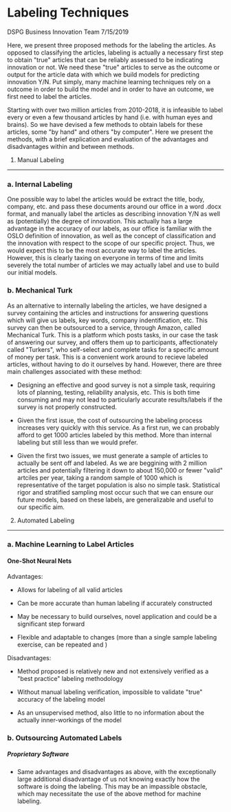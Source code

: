 Labeling Techniques
================
DSPG Business Innovation Team
7/15/2019

Here, we present three proposed methods for the labeling the articles. As opposed to classifying the articles, labeling is actually a necessary first step to obtain "true" articles that can be reliably assessed to be indicating innovation or not. We need these "true" articles to serve as the outcome or output for the article data with which we build models for predicting innovation Y/N. Put simply, many machine learning techniques rely on a outcome in order to build the model and in order to have an outcome, we first need to label the articles.

Starting with over two million articles from 2010-2018, it is infeasible to label every or even a few thousand articles by hand (i.e. with human eyes and brains). So we have devised a few methods to obtain labels for these articles, some "by hand" and others "by computer". Here we present the methods, with a brief explication and evaluation of the advantages and disadvantages within and between methods.

1. Manual Labeling
------------------

### a. Internal Labeling

One possible way to label the articles would be extract the title, body, company, etc. and pass these documents around our office in a word .docx format, and manually label the articles as describing innovation Y/N as well as (potentially) the degree of innovation. This actually has a large advantage in the accuracy of our labels, as our office is familiar with the OSLO definition of innovation, as well as the concept of classification and the innovation with respect to the scope of our specific project. Thus, we would expect this to be the most accurate way to label the articles. However, this is clearly taxing on everyone in terms of time and limits severely the total number of articles we may actually label and use to build our initial models.

### b. Mechanical Turk

As an alternative to internally labeling the articles, we have designed a survey containing the articles and instructions for answering questions which will give us labels, key words, company indentification, etc. This survey can then be outsourced to a service, through Amazon, called Mechanical Turk. This is a platform which posts tasks, in our case the task of answering our survey, and offers them up to participants, affectionately called "Turkers", who self-select and complete tasks for a specific amount of money per task. This is a convenient work around to recieve labeled articles, without having to do it ourselves by hand. However, there are three main challenges associated with these method:

-   Designing an effective and good survey is not a simple task, requiring lots of planning, testing, reliability analysis, etc. This is both time consuming and may not lead to particularly accurate results/labels if the survey is not properly constructed.

-   Given the first issue, the cost of outsourcing the labeling process increases very quickly with this service. As a first run, we can probably afford to get 1000 articles labeled by this method. More than internal labeling but still less than we would prefer.

-   Given the first two issues, we must generate a sample of articles to actually be sent off and labeled. As we are beggining with 2 million articles and potentially filtering it down to about 150,000 or fewer "valid" artciles per year, taking a random sample of 1000 which is representative of the target population is also no simple task. Statistical rigor and stratified sampling most occur such that we can ensure our future models, based on these labels, are generalizable and useful to our specific aim.

2. Automated Labeling
---------------------

### a. Machine Learning to Label Articles

#### One-Shot Neural Nets

Advantages:

-   Allows for labeling of all valid articles

-   Can be more accurate than human labeling if accurately constructed

-   May be necessary to build ourselves, novel application and could be a significant step forward

-   Flexible and adaptable to changes (more than a single sample labeling exercise, can be repeated and )

Disadvantages:

-   Method proposed is relatively new and not extensively verified as a "best practice" labeling methodology

-   Without manual labeling verification, impossible to validate "true" accuracy of the labeling model

-   As an unsupervised method, also little to no information about the actually inner-workings of the model

### b. Outsourcing Automated Labels

##### Proprietary Software

-   Same advantages and disadvantages as above, with the exceptionally large additional disadvantage of us not knowing exactly how the software is doing the labeling. This may be an impassible obstacle, which may necessitate the use of the above method for machine labeling.
